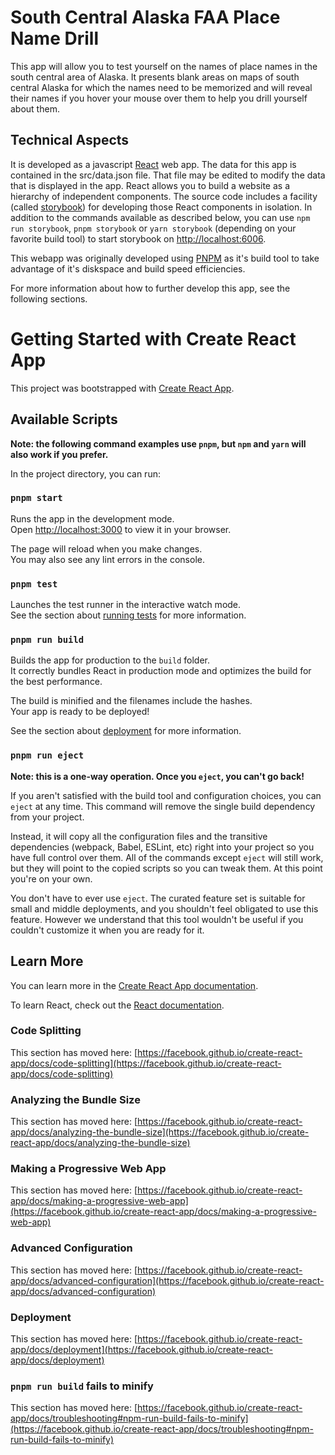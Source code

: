 # South Central Alaska FAA Place Name Drill

This app will allow you to test yourself on the names of place names in the south central area of 
Alaska.  It presents blank areas on maps of south central Alaska for which the names need to be memorized
and will reveal their names if you hover your mouse over them to help you drill yourself about them.

## Technical Aspects

It is developed as a javascript [React](https://reactjs.org) web app.  The data for this 
app is contained in the src/data.json file.
That file may be edited to modify the data that is displayed in the app. React allows you 
to build a website as a hierarchy of independent components. The source code includes 
a facility (called [storybook](https://storybook.js.org/)) for developing those React 
components in isolation. In addition to the commands available as described below, you can use
`npm run storybook`, `pnpm storybook` or `yarn storybook` (depending on your favorite 
build tool) to start storybook on 
[http://localhost:6006](http://localhost:6006).  

This webapp was originally developed using [PNPM](hhtps://pnpm.io) as it's build tool
to take advantage of it's diskspace and build speed efficiencies.  

For more information about how to further develop this app, see the following sections.

# Getting Started with Create React App

This project was bootstrapped with [Create React App](https://github.com/facebook/create-react-app).

## Available Scripts

__Note: the following command examples use `pnpm`, but `npm` and `yarn` will also work if you 
prefer.__

In the project directory, you can run:

### `pnpm start`

Runs the app in the development mode.\
Open [http://localhost:3000](http://localhost:3000) to view it in your browser.

The page will reload when you make changes.\
You may also see any lint errors in the console.

### `pnpm test`

Launches the test runner in the interactive watch mode.\
See the section about [running tests](https://facebook.github.io/create-react-app/docs/running-tests) for more information.

### `pnpm run build`

Builds the app for production to the `build` folder.\
It correctly bundles React in production mode and optimizes the build for the best performance.

The build is minified and the filenames include the hashes.\
Your app is ready to be deployed!

See the section about [deployment](https://facebook.github.io/create-react-app/docs/deployment) for more information.

### `pnpm run eject`

**Note: this is a one-way operation. Once you `eject`, you can't go back!**

If you aren't satisfied with the build tool and configuration choices, you can `eject` at any time. This command will remove the single build dependency from your project.

Instead, it will copy all the configuration files and the transitive dependencies (webpack, Babel, ESLint, etc) right into your project so you have full control over them. All of the commands except `eject` will still work, but they will point to the copied scripts so you can tweak them. At this point you're on your own.

You don't have to ever use `eject`. The curated feature set is suitable for small and middle deployments, and you shouldn't feel obligated to use this feature. However we understand that this tool wouldn't be useful if you couldn't customize it when you are ready for it.

## Learn More

You can learn more in the [Create React App documentation](https://facebook.github.io/create-react-app/docs/getting-started).

To learn React, check out the [React documentation](https://reactjs.org/).

### Code Splitting

This section has moved here: [https://facebook.github.io/create-react-app/docs/code-splitting](https://facebook.github.io/create-react-app/docs/code-splitting)

### Analyzing the Bundle Size

This section has moved here: [https://facebook.github.io/create-react-app/docs/analyzing-the-bundle-size](https://facebook.github.io/create-react-app/docs/analyzing-the-bundle-size)

### Making a Progressive Web App

This section has moved here: [https://facebook.github.io/create-react-app/docs/making-a-progressive-web-app](https://facebook.github.io/create-react-app/docs/making-a-progressive-web-app)

### Advanced Configuration

This section has moved here: [https://facebook.github.io/create-react-app/docs/advanced-configuration](https://facebook.github.io/create-react-app/docs/advanced-configuration)

### Deployment

This section has moved here: [https://facebook.github.io/create-react-app/docs/deployment](https://facebook.github.io/create-react-app/docs/deployment)

### `pnpm run build` fails to minify

This section has moved here: [https://facebook.github.io/create-react-app/docs/troubleshooting#npm-run-build-fails-to-minify](https://facebook.github.io/create-react-app/docs/troubleshooting#npm-run-build-fails-to-minify)
